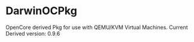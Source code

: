 # DarwinOCPkg
OpenCore derived Pkg for use with QEMU/KVM Virtual Machines. Current Derived version: 0.9.6
